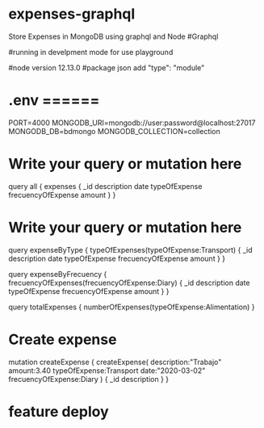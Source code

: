 # expenses-graphql
Store Expenses in MongoDB using graphql and Node
#Graphql

#running in develpment mode for use playground

#node version 12.13.0
#package json add  "type": "module"
# .env ======
PORT=4000
MONGODB_URI=mongodb://user:password@localhost:27017
MONGODB_DB=bdmongo
MONGODB_COLLECTION=collection

# Write your query or mutation here
query all {
  expenses {
    _id
    description
    date
    typeOfExpense
    frecuencyOfExpense
    amount
  }
}

# Write your query or mutation here
query expenseByType  {
  typeOfExpenses(typeOfExpense:Transport) {
    _id
    description
    date
    typeOfExpense
    frecuencyOfExpense
    amount
  }
}

query expenseByFrecuency  {
  frecuencyOfExpenses(frecuencyOfExpense:Diary) {
    _id
    description
    date
    typeOfExpense
    frecuencyOfExpense
    amount
  }
}

query totalExpenses {
	numberOfExpenses(typeOfExpense:Alimentation)
}



# Create expense
mutation createExpense {
  createExpense(
    description:"Trabajo"
    amount:3.40
    typeOfExpense:Transport
    date:"2020-03-02"
    frecuencyOfExpense:Diary
  ) {
    _id
    description
  }
}

# feature deploy